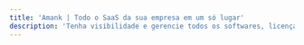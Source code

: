 ```yaml
---
title: 'Amank | Todo o SaaS da sua empresa em um só lugar'
description: 'Tenha visibilidade e gerencie todos os softwares, licenças, assinaturas e renovações. Nós fazemos o trabalho para que você possa focar no que realmente importa.'
---
```


